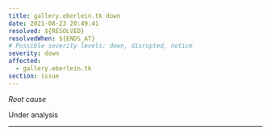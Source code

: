 ```yaml
---
title: gallery.eberlein.tk down
date: 2021-08-23 20:49:41
resolved: ${RESOLVED}
resolvedWhen: ${ENDS_AT}
# Possible severity levels: down, disrupted, notice
severity: down
affected:
  - gallery.eberlein.tk
section: issue
---
```


*Root cause*

Under analysis

---


